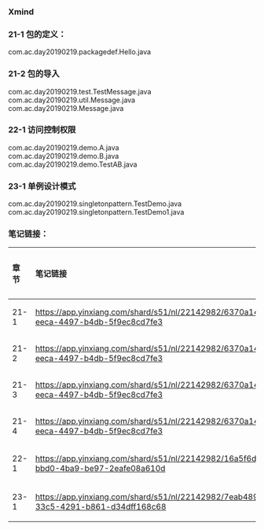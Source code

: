### Xmind

### 21-1 包的定义：
com.ac.day20190219.packagedef.Hello.java  
### 21-2 包的导入
com.ac.day20190219.test.TestMessage.java  
com.ac.day20190219.util.Message.java  
com.ac.day20190219.Message.java    
### 22-1 访问控制权限
com.ac.day20190219.demo.A.java  
com.ac.day20190219.demo.B.java  
com.ac.day20190219.demo.TestAB.java
### 23-1 单例设计模式
com.ac.day20190219.singletonpattern.TestDemo.java  
com.ac.day20190219.singletonpattern.TestDemo1.java  
### 笔记链接：
| 章节 | 笔记链接 | 笔记内容 |
| :--- | :--- | :--- |
| 21-1 | https://app.yinxiang.com/shard/s51/nl/22142982/6370a142-eeca-4497-b4db-5f9ec8cd7fe3 | 2.1章节 |
| 21-2 | https://app.yinxiang.com/shard/s51/nl/22142982/6370a142-eeca-4497-b4db-5f9ec8cd7fe3 | 2.2章节 |
| 21-3 | https://app.yinxiang.com/shard/s51/nl/22142982/6370a142-eeca-4497-b4db-5f9ec8cd7fe3 | 2.3章节 |
| 21-4 | https://app.yinxiang.com/shard/s51/nl/22142982/6370a142-eeca-4497-b4db-5f9ec8cd7fe3 | 2.4章节 |
| 22-1 | https://app.yinxiang.com/shard/s51/nl/22142982/16a5f6dc-bbd0-4ba9-be97-2eafe08a610d | 全章节 |
| 23-1 | https://app.yinxiang.com/shard/s51/nl/22142982/7eab4896-33c5-4291-b861-d34dff168c68 | 全章节 |






